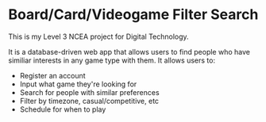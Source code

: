 # Board/Card/Videogame Filter Search

This is my Level 3 NCEA project for Digital Technology.

It is a database-driven web app that allows users to find people who have similiar interests in any game type with them. It allows users to:
- Register an account
- Input what game they're looking for
- Search for people with similar preferences
- Filter by timezone, casual/competitive, etc
- Schedule for when to play
